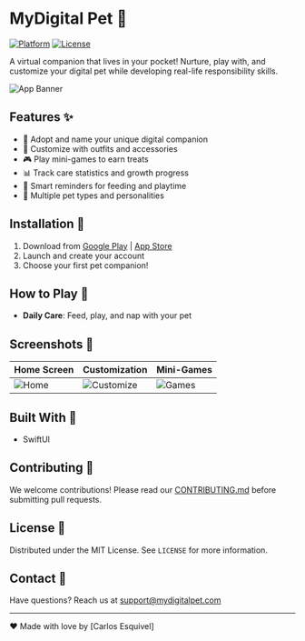 # MyDigital Pet 🐾

[![Platform](https://img.shields.io/badge/Platform-Android%20%7C%20iOS-blue.svg)](https://shields.io/) [![License](https://img.shields.io/badge/License-MIT-green.svg)](https://opensource.org/licenses/MIT)

A virtual companion that lives in your pocket! Nurture, play with, and customize your digital pet while developing real-life responsibility skills.

![App Banner](path/to/your/banner-image.png) <!-- Add your own banner image path -->

## Features ✨
- 🐶 Adopt and name your unique digital companion
- 🎨 Customize with outfits and accessories
- 🎮 Play mini-games to earn treats
- 📊 Track care statistics and growth progress
- 🔔 Smart reminders for feeding and playtime
- 🌈 Multiple pet types and personalities

## Installation 📲
1. Download from [Google Play](link) | [App Store](link) <!-- Add your store links -->
2. Launch and create your account
3. Choose your first pet companion!

## How to Play 🎯
- **Daily Care**: Feed, play, and nap with your pet


## Screenshots 📸
| Home Screen | Customization | Mini-Games |
|-------------|---------------|------------|
| ![Home](path/to/home_screenshot.png) | ![Customize](path/to/custom_screenshot.png) | ![Games](path/to/game_screenshot.png) |

## Built With 🔧
- SwiftUI


## Contributing 🤝
We welcome contributions! Please read our [CONTRIBUTING.md](link) before submitting pull requests.

## License 📄
Distributed under the MIT License. See `LICENSE` for more information.

## Contact 📩
Have questions? Reach us at [support@mydigitalpet.com](mailto:support@mydigitalpet.com)

---

❤️ Made with love by [Carlos Esquivel]
